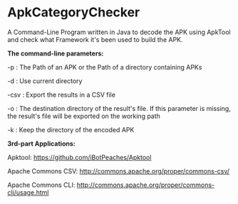 ApkCategoryChecker
==================

A Command-Line Program written in Java to decode the APK using ApkTool and check what Framework it's been used to build the APK.

<b>The command-line parameters:</b>

-p 		: 	The Path of an APK or the Path of a directory containing APKs

-d		:	Use current directory

-csv	:	Export the results in a CSV file

-o 		:	The destination directory of the result's file. If this parameter is missing, the result's file will be exported on the working path

-k 		:	Keep the directory of the encoded APK 

<b>3rd-part Applications:</b>

Apktool:   https://github.com/iBotPeaches/Apktool

Apache Commons CSV:   http://commons.apache.org/proper/commons-csv/

Apache Commons CLI:   http://commons.apache.org/proper/commons-cli/usage.html